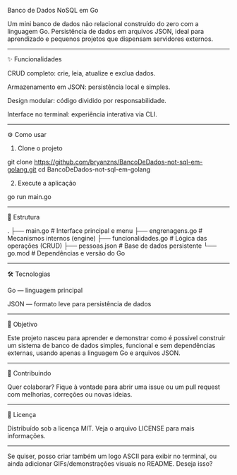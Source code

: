 

Banco de Dados NoSQL em Go

Um mini banco de dados não relacional construído do zero com a linguagem Go. Persistência de dados em arquivos JSON, ideal para aprendizado e pequenos projetos que dispensam servidores externos.





---

✨ Funcionalidades

CRUD completo: crie, leia, atualize e exclua dados.

Armazenamento em JSON: persistência local e simples.

Design modular: código dividido por responsabilidade.

Interface no terminal: experiência interativa via CLI.



---

⚙️ Como usar

1. Clone o projeto



git clone https://github.com/bryanzns/BancoDeDados-not-sql-em-golang.git
cd BancoDeDados-not-sql-em-golang

2. Execute a aplicação



go run main.go


---

🧠 Estrutura

.
├── main.go                # Interface principal e menu
├── engrenagens.go         # Mecanismos internos (engine)
├── funcionalidades.go     # Lógica das operações (CRUD)
├── pessoas.json           # Base de dados persistente
└── go.mod                 # Dependências e versão do Go


---

🛠 Tecnologias

Go — linguagem principal

JSON — formato leve para persistência de dados



---

📌 Objetivo

Este projeto nasceu para aprender e demonstrar como é possível construir um sistema de banco de dados simples, funcional e sem dependências externas, usando apenas a linguagem Go e arquivos JSON.


---

🤝 Contribuindo

Quer colaborar? Fique à vontade para abrir uma issue ou um pull request com melhorias, correções ou novas ideias.


---

📄 Licença

Distribuído sob a licença MIT. Veja o arquivo LICENSE para mais informações.


---

Se quiser, posso criar também um logo ASCII para exibir no terminal, ou ainda adicionar GIFs/demonstrações visuais no README. Deseja isso?

